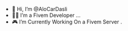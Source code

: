 - 👋 Hi, I’m @AloCarDasli
- 👨‍💻 I’m a Fivem Developer ...
- 🎮 I’m Currently Working On a Fivem Server .

<!---
AloCarDasli/AloCarDasli is a ✨ special ✨ repository because its `README.md` (this file) appears on your GitHub profile.
You can click the Preview link to take a look at your changes.
--->
